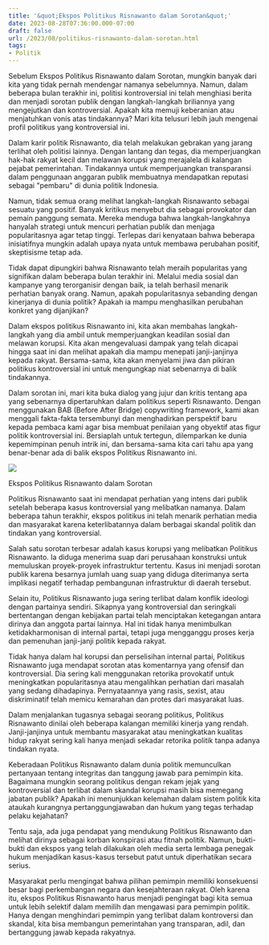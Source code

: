 ```yaml
---
title: '&quot;Ekspos Politikus Risnawanto dalam Sorotan&quot;'
date: 2023-08-28T07:36:00.000-07:00
draft: false
url: /2023/08/politikus-risnawanto-dalam-sorotan.html
tags: 
- Politik
---
```


  

Sebelum Ekspos Politikus Risnawanto dalam Sorotan, mungkin banyak dari kita yang tidak pernah mendengar namanya sebelumnya. Namun, dalam beberapa bulan terakhir ini, politisi kontroversial ini telah menghiasi berita dan menjadi sorotan publik dengan langkah-langkah briliannya yang mengejutkan dan kontroversial. Apakah kita memuji keberanian atau menjatuhkan vonis atas tindakannya? Mari kita telusuri lebih jauh mengenai profil politikus yang kontroversial ini.

  

Dalam karir politik Risnawanto, dia telah melakukan gebrakan yang jarang terlihat oleh politisi lainnya. Dengan lantang dan tegas, dia memperjuangkan hak-hak rakyat kecil dan melawan korupsi yang merajalela di kalangan pejabat pemerintahan. Tindakannya untuk memperjuangkan transparansi dalam penggunaan anggaran publik membuatnya mendapatkan reputasi sebagai "pembaru" di dunia politik Indonesia.

  

Namun, tidak semua orang melihat langkah-langkah Risnawanto sebagai sesuatu yang positif. Banyak kritikus menyebut dia sebagai provokator dan pemain panggung semata. Mereka menduga bahwa langkah-langkahnya hanyalah strategi untuk mencuri perhatian publik dan menjaga popularitasnya agar tetap tinggi. Terlepas dari kenyataan bahwa beberapa inisiatifnya mungkin adalah upaya nyata untuk membawa perubahan positif, skeptisisme tetap ada.

  

Tidak dapat dipungkiri bahwa Risnawanto telah meraih popularitas yang signifikan dalam beberapa bulan terakhir ini. Melalui media sosial dan kampanye yang terorganisir dengan baik, ia telah berhasil menarik perhatian banyak orang. Namun, apakah popularitasnya sebanding dengan kinerjanya di dunia politik? Apakah ia mampu menghasilkan perubahan konkret yang dijanjikan?

  

Dalam ekspos politikus Risnawanto ini, kita akan membahas langkah-langkah yang dia ambil untuk memperjuangkan keadilan sosial dan melawan korupsi. Kita akan mengevaluasi dampak yang telah dicapai hingga saat ini dan melihat apakah dia mampu menepati janji-janjinya kepada rakyat. Bersama-sama, kita akan menyelami jiwa dan pikiran politikus kontroversial ini untuk mengungkap niat sebenarnya di balik tindakannya.

  

Dalam sorotan ini, mari kita buka dialog yang jujur ​​dan kritis tentang apa yang sebenarnya dipertaruhkan dalam politikus seperti Risnawanto. Dengan menggunakan BAB (Before After Bridge) copywriting framework, kami akan menggali fakta-fakta tersembunyi dan menghadirkan perspektif baru kepada pembaca kami agar bisa membuat penilaian yang obyektif atas figur politik kontroversial ini. Bersiaplah untuk tertegun, dilemparkan ke dunia kepemimpinan penuh intrik ini, dan bersama-sama kita cari tahu apa yang benar-benar ada di balik ekspos Politikus Risnawanto ini.

  

![](http://memo.co.id/wp-content/uploads/politikus-PDIP.jpg)

  

Ekspos Politikus Risnawanto dalam Sorotan

  

Politikus Risnawanto saat ini mendapat perhatian yang intens dari publik setelah beberapa kasus kontroversial yang melibatkan namanya. Dalam beberapa tahun terakhir, ekspos politikus ini telah menarik perhatian media dan masyarakat karena keterlibatannya dalam berbagai skandal politik dan tindakan yang kontroversial.

  

Salah satu sorotan terbesar adalah kasus korupsi yang melibatkan Politikus Risnawanto. Ia diduga menerima suap dari perusahaan konstruksi untuk memuluskan proyek-proyek infrastruktur tertentu. Kasus ini menjadi sorotan publik karena besarnya jumlah uang suap yang diduga diterimanya serta implikasi negatif terhadap pembangunan infrastruktur di daerah tersebut.

  

Selain itu, Politikus Risnawanto juga sering terlibat dalam konflik ideologi dengan partainya sendiri. Sikapnya yang kontroversial dan seringkali bertentangan dengan kebijakan partai telah menciptakan ketegangan antara dirinya dan anggota partai lainnya. Hal ini tidak hanya menimbulkan ketidakharmonisan di internal partai, tetapi juga mengganggu proses kerja dan pemenuhan janji-janji politik kepada rakyat.

  

Tidak hanya dalam hal korupsi dan perselisihan internal partai, Politikus Risnawanto juga mendapat sorotan atas komentarnya yang ofensif dan kontroversial. Dia sering kali menggunakan retorika provokatif untuk meningkatkan popularitasnya atau mengalihkan perhatian dari masalah yang sedang dihadapinya. Pernyataannya yang rasis, sexist, atau diskriminatif telah memicu kemarahan dan protes dari masyarakat luas.

  

Dalam menjalankan tugasnya sebagai seorang politikus, Politikus Risnawanto dinilai oleh beberapa kalangan memiliki kinerja yang rendah. Janji-janjinya untuk membantu masyarakat atau meningkatkan kualitas hidup rakyat sering kali hanya menjadi sekadar retorika politik tanpa adanya tindakan nyata.

  

Keberadaan Politikus Risnawanto dalam dunia politik memunculkan pertanyaan tentang integritas dan tanggung jawab para pemimpin kita. Bagaimana mungkin seorang politikus dengan rekam jejak yang kontroversial dan terlibat dalam skandal korupsi masih bisa memegang jabatan publik? Apakah ini menunjukkan kelemahan dalam sistem politik kita ataukah kurangnya pertanggungjawaban dan hukum yang tegas terhadap pelaku kejahatan?

  

Tentu saja, ada juga pendapat yang mendukung Politikus Risnawanto dan melihat dirinya sebagai korban konspirasi atau fitnah politik. Namun, bukti-bukti dan ekspos yang telah dilakukan oleh media serta lembaga penegak hukum menjadikan kasus-kasus tersebut patut untuk diperhatikan secara serius.

  

Masyarakat perlu mengingat bahwa pilihan pemimpin memiliki konsekuensi besar bagi perkembangan negara dan kesejahteraan rakyat. Oleh karena itu, ekspos Politikus Risnawanto harus menjadi pengingat bagi kita semua untuk lebih selektif dalam memilih dan mengawasi para pemimpin politik. Hanya dengan menghindari pemimpin yang terlibat dalam kontroversi dan skandal, kita bisa membangun pemerintahan yang transparan, adil, dan bertanggung jawab kepada rakyatnya.